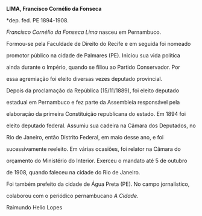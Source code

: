 **LIMA, Francisco Cornélio da Fonseca**



\*dep. fed. PE 1894-1908.



*Francisco Cornélio da Fonseca Lima* nasceu em Pernambuco.



Formou-se pela Faculdade de Direito do Recife e em seguida foi nomeado

promotor público na cidade de Palmares (PE). Iniciou sua vida política

ainda durante o Império, quando se filiou ao Partido Conservador. Por

essa agremiação foi eleito diversas vezes deputado provincial.



Depois da proclamação da República (15/11/1889), foi eleito deputado

estadual em Pernambuco e fez parte da Assembleia responsável pela

elaboração da primeira Constituição republicana do estado. Em 1894 foi

eleito deputado federal. Assumiu sua cadeira na Câmara dos Deputados, no

Rio de Janeiro, então Distrito Federal, em maio desse ano, e foi

sucessivamente reeleito. Em várias ocasiões, foi relator na Câmara do

orçamento do Ministério do Interior. Exerceu o mandato até 5 de outubro

de 1908, quando faleceu na cidade do Rio de Janeiro.



Foi também prefeito da cidade de Água Preta (PE). No campo jornalístico,

colaborou com o periódico pernambucano *A Cidade*.



Raimundo Helio Lopes



